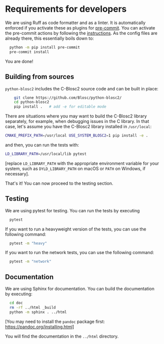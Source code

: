 # Requirements for developers

We are using Ruff as code formatter and as a linter.  It is automatically enforced
if you activate these as plugins for [pre-commit](https://pre-commit.com).  You can activate
the pre-commit actions by following the [instructions](https://pre-commit.com/#installation).
As the config files are already there, this essentially boils down to:

``` bash
  python -m pip install pre-commit
  pre-commit install
```

You are done!

## Building from sources

``python-blosc2`` includes the C-Blosc2 source code and can be built in place:

``` bash
    git clone https://github.com/Blosc/python-blosc2/
    cd python-blosc2
    pip install .   # add -e for editable mode
```

There are situations where you may want to build the C-Blosc2 library separately, for example, when debugging issues in the C library. In that case, let's assume you have the C-Blosc2 library installed in `/usr/local`:

```bash
CMAKE_PREFIX_PATH=/usr/local USE_SYSTEM_BLOSC2=1 pip install -e .
```

and then, you can run the tests with:

```bash
LD_LIBRARY_PATH=/usr/local/lib pytest
```

[replace `LD_LIBRARY_PATH` with the appropriate environment variable for your system, such as `DYLD_LIBRARY_PATH` on macOS or `PATH` on Windows, if necessary].

That's it! You can now proceed to the testing section.

## Testing

We are using pytest for testing.  You can run the tests by executing

``` bash
  pytest
```

If you want to run a heavyweight version of the tests, you can use the following command:

``` bash
  pytest -m "heavy"
```

If you want to run the network tests, you can use the following command:

``` bash
  pytest -m "network"
```

## Documentation

We are using Sphinx for documentation.  You can build the documentation by executing:

``` bash
  cd doc
  rm -rf ../html _build
  python -m sphinx . ../html
```
[You may need to install the `pandoc` package first: https://pandoc.org/installing.html]

You will find the documentation in the `../html` directory.
